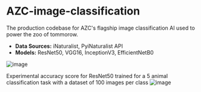 # AZC-image-classification

The production codebase for AZC's flagship image classification AI used to power the zoo of tommorow.
- **Data Sources:** iNaturalist, PyiNaturalist API
- **Models:** ResNet50, VGG16, InceptionV3, EfficientNetB0

![image](https://github.com/immanuel-rajadurai/AZC-image-classification/assets/91907788/27de42b5-29da-4219-add6-3660fcb95320)

Experimental accuracy score for ResNet50 trained for a 5 animal classification task with a dataset of 100 images per class
![image](https://github.com/immanuel-rajadurai/AZC-image-classification/assets/91907788/a87e885d-c812-4020-bf92-148395bb8a36)

